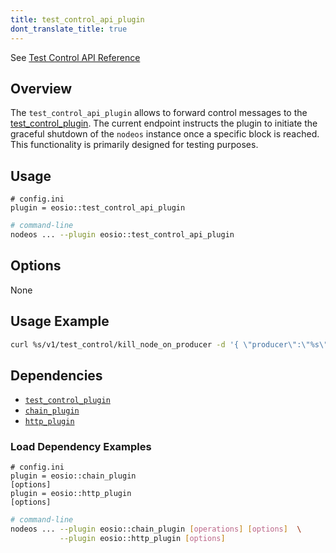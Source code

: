 ```yaml
---
title: test_control_api_plugin
dont_translate_title: true
---
```


See [Test Control API Reference](https://docs.vaulta.com/apis/leap/latest/test_control.api/)

## Overview

The `test_control_api_plugin` allows to forward control messages to the [test_control_plugin](./test-control-plugin.md). The current endpoint instructs the plugin to initiate the graceful shutdown of the `nodeos` instance once a specific block is reached. This functionality is primarily designed for testing purposes.

## Usage

```console
# config.ini
plugin = eosio::test_control_api_plugin
```
```sh
# command-line
nodeos ... --plugin eosio::test_control_api_plugin
```

## Options

None

## Usage Example

```sh
curl %s/v1/test_control/kill_node_on_producer -d '{ \"producer\":\"%s\", \"where_in_sequence\":%d, \"based_on_lib\":\"%s\" }' -X POST -H \"Content-Type: application/json\"" %
```

## Dependencies

* [`test_control_plugin`](./test-control-plugin.md)
* [`chain_plugin`](./chain-plugin.md)
* [`http_plugin`](./http-plugin.md)

### Load Dependency Examples

```console
# config.ini
plugin = eosio::chain_plugin
[options]
plugin = eosio::http_plugin
[options]
```
```sh
# command-line
nodeos ... --plugin eosio::chain_plugin [operations] [options]  \
           --plugin eosio::http_plugin [options]
```
